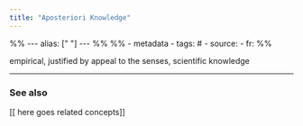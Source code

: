 ```yaml
---
title: "Aposteriori Knowledge"
---
```


%% ---
alias: [" "]
--- %%
%% - metadata
	- tags: #
	- source: 
	- fr: 
%%

empirical, justified by appeal to the senses, scientific knowledge 

-------------
### See also
[[ here goes related concepts]]

